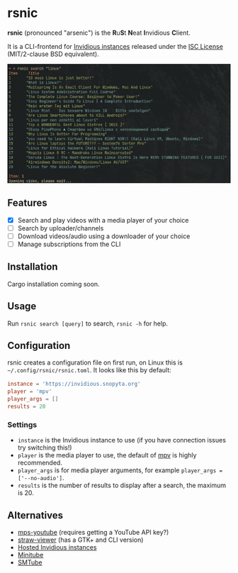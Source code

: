 # rsnic
**rsnic** (pronounced "arsenic") is the **R**u**S**t **N**eat **I**nvidious **C**lient.

It is a CLI-frontend for [Invidious instances](https://invidio.us/) released under the [ISC License](https://www.isc.org/licenses/) (MIT/2-clause BSD equivalent).

![Screenshot](/docs/img/screenshot.png)

## Features
- [x] Search and play videos with a media player of your choice
- [ ] Search by uploader/channels
- [ ] Download videos/audio using a downloader of your choice
- [ ] Manage subscriptions from the CLI

## Installation
Cargo installation coming soon.

## Usage
Run `rsnic search [query]` to search, `rsnic -h` for help.

## Configuration
rsnic creates a configuration file on first run, on Linux this is `~/.config/rsnic/rsnic.toml`.
It looks like this by default:

```Toml
instance = 'https://invidious.snopyta.org'
player = 'mpv'
player_args = []
results = 20
```

### Settings
* `instance` is the Invidious instance to use (if you have connection issues try switching this!)
* `player` is the media player to use, the default of [mpv](mpv.io) is highly recommended.
* `player_args` is for media player arguments, for example `player_args = ['--no-audio']`.
* `results` is the number of results to display after a search, the maximum is 20.

## Alternatives
* [mps-youtube](https://github.com/mps-youtube/mps-youtube) (requires getting a YouTube API key?)
* [straw-viewer](https://github.com/trizen/straw-viewer) (has a GTK+ and CLI version)
* [Hosted Invidious instances](https://invidio.us/)
* [Minitube](https://flavio.tordini.org/minitube)
* [SMTube](https://sourceforge.net/projects/smtube/)
